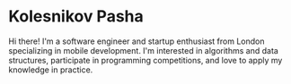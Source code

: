 # Kolesnikov Pasha

Hi there!
I'm a software engineer and startup enthusiast from London specializing in mobile development. I'm interested in algorithms and data structures, participate in programming competitions, and love to apply my knowledge in practice.
